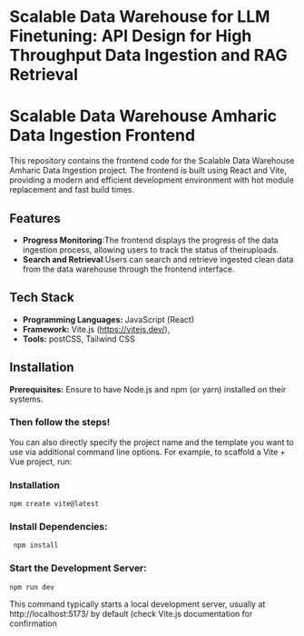 # Scalable Data Warehouse for LLM Finetuning: API Design for High Throughput Data Ingestion and RAG Retrieval


# Scalable Data Warehouse Amharic Data Ingestion Frontend

This repository contains the frontend code for the Scalable Data Warehouse Amharic Data Ingestion project. The frontend is built using React and Vite, providing a modern and efficient development environment with hot module replacement and fast build times.

## Features

- **Progress Monitoring**:The frontend displays the progress of the data ingestion process, allowing users to track the status of theiruploads.
- **Search and Retrieval**:Users can search and retrieve ingested clean data from the data warehouse through the frontend interface.


## Tech Stack

- **Programming Languages:**  JavaScript (React)
- **Framework:**  Vite.js (https://vitejs.dev/), 
- **Tools:**  postCSS, Tailwind CSS


## Installation

 **Prerequisites:** Ensure to have Node.js and npm (or yarn) installed on their systems.

### Then follow the steps!

You can also directly specify the project name and the template you want to use via additional command line options. For example, to scaffold a Vite + Vue project, run:

### Installation

    npm create vite@latest

  
### Install Dependencies:

     npm install


### Start the Development Server:

    npm run dev

This command typically starts a local development server, usually at http://localhost:5173/ by default (check Vite.js documentation for confirmation
    



